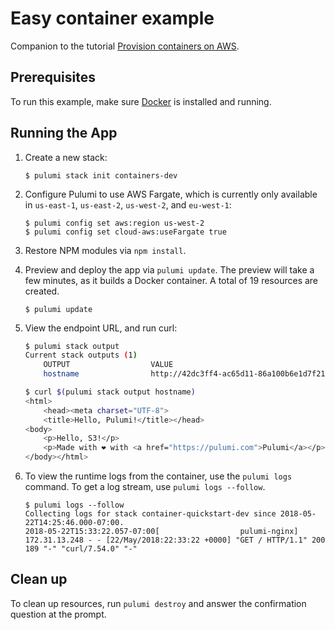 # Easy container example

Companion to the tutorial [Provision containers on AWS](https://docs.pulumi.com/quickstart/aws-containers.html).

## Prerequisites

To run this example, make sure [Docker](https://docs.docker.com/engine/installation/) is installed and running.

## Running the App

1.  Create a new stack:

    ```
    $ pulumi stack init containers-dev
    ```

1.  Configure Pulumi to use AWS Fargate, which is currently only available in `us-east-1`, `us-east-2`, `us-west-2`, and `eu-west-1`:

    ```
    $ pulumi config set aws:region us-west-2
    $ pulumi config set cloud-aws:useFargate true
    ```    

1.  Restore NPM modules via `npm install`.

1.  Preview and deploy the app via `pulumi update`. The preview will take a few minutes, as it builds a Docker container. A total of 19 resources are created.

    ```
    $ pulumi update
    ```

1.  View the endpoint URL, and run curl:

    ```bash
    $ pulumi stack output
    Current stack outputs (1)  
        OUTPUT                  VALUE
        hostname                http://42dc3ff4-ac65d11-86a100b6e1d7f210.elb.us-west-2.amazonaws.com

    $ curl $(pulumi stack output hostname)
    <html>
        <head><meta charset="UTF-8">
        <title>Hello, Pulumi!</title></head>
    <body>
        <p>Hello, S3!</p>
        <p>Made with ❤️ with <a href="https://pulumi.com">Pulumi</a></p>
    </body></html>
    ```

1.  To view the runtime logs from the container, use the `pulumi logs` command. To get a log stream, use `pulumi logs --follow`.

    ```
    $ pulumi logs --follow
    Collecting logs for stack container-quickstart-dev since 2018-05-22T14:25:46.000-07:00.    
    2018-05-22T15:33:22.057-07:00[                  pulumi-nginx] 172.31.13.248 - - [22/May/2018:22:33:22 +0000] "GET / HTTP/1.1" 200 189 "-" "curl/7.54.0" "-"
    ```

## Clean up

To clean up resources, run `pulumi destroy` and answer the confirmation question at the prompt.

